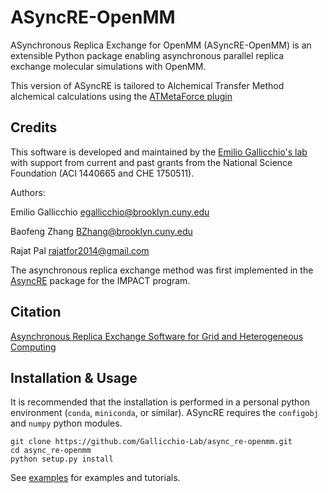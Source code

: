ASyncRE-OpenMM
==============

ASynchronous Replica Exchange for OpenMM (ASyncRE-OpenMM) is an extensible Python package enabling asynchronous parallel replica exchange molecular simulations with OpenMM. 

This version of ASyncRE is tailored to Alchemical Transfer Method alchemical calculations using the [ATMetaForce plugin](https://github.com/Gallicchio-Lab/openmm-atmmetaforce-plugin)

Credits
-------

This software is developed and maintained by the [Emilio Gallicchio's lab](http://www.compmolbiophysbc.org) with support from current and past grants from the National Science Foundation (ACI 1440665 and CHE 1750511).

Authors:

Emilio Gallicchio <egallicchio@brooklyn.cuny.edu>

Baofeng Zhang BZhang@brooklyn.cuny.edu

Rajat Pal <rajatfor2014@gmail.com>

The asynchronous replica exchange method was first implemented in the [AsyncRE](https://github.com/ComputationalBiophysicsCollaborative/AsyncRE) package for the IMPACT program.

Citation
--------

[Asynchronous Replica Exchange Software for Grid and Heterogeneous Computing](http://www.compmolbiophysbc.org/publications#asyncre_software_2015)

Installation & Usage
--------------------

It is recommended that the installation is performed in a personal python environment (`conda`, `miniconda`, or similar). ASyncRE requires the `configobj` and `numpy` python modules. 

```
git clone https://github.com/Gallicchio-Lab/async_re-openmm.git
cd async_re-openmm
python setup.py install
```

See [examples](examples/) for examples and tutorials.


